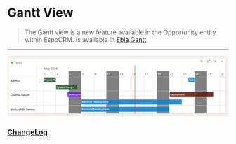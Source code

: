 # Gantt View  <a href="https://www.eblasoft.com.tr/espocrm-extension-page/espocrm-ebla-gantt" target="_blank" id="ext-version" data-id="6368dba15027d0a2b"></a>

> The Gantt view is a new feature available in the Opportunity entity within EspoCRM.
> Is available in [Ebla Gantt](https://www.eblasoft.com.tr/espocrm-extension-page/espocrm-gantt-view).

---

![Gantt View](../../_static/images/espocrm-extensions/gantt/gantt.png)

### <font color=gray> [ChangeLog](changelog.md) </font>
